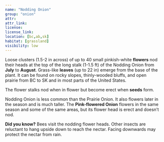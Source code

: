 ```yaml
--- 
name: "Nodding Onion"
group: "onion"
attr: 
attr_link: 
license: 
license_link: 
location: [bc,ab,sk]
habitat: [grassland]
visibility: low 
---
```

Loose clusters (1.5-2 in across) of up to 40 small pinkish-white **flowers** nod their heads at the top of the long stalk (1-1.5 ft) of the Nodding Onion from **July** to **August**. Grass-like **leaves** (up to 22 in) emerge from the base of the plant. It can be found on rocky slopes, thinly-wooded bluffs, and open prairie from BC to SK and in most parts of the United States.

The flower stalks nod when in flower but become erect when **seeds** form.

Nodding Onion is less common than the Prairie Onion. It also flowers later in the season and is much taller. The **Pink-flowered Onion** flowers in the same season and some of the same areas, but its flower head is erect and doesn’t nod. 

**Did you know?** Bees visit the nodding flower heads. Other insects are reluctant to hang upside down to reach the nectar. Facing downwards may protect the nectar from rain.
